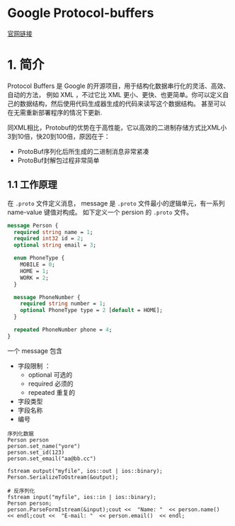 Google Protocol-buffers
===
[官网链接](https://developers.google.cn/protocol-buffers/)

# 1. 简介
Protocol Buffers 是 Google 的开源项目，用于结构化数据串行化的灵活、高效、自动的方法，
例如 XML ，不过它比 XML 更小、更快、也更简单。你可以定义自己的数据结构，然后使用代码生成器生成的代码来读写这个数据结构。
甚至可以在无需重新部署程序的情况下更新.

同XML相比，Protobuf的优势在于高性能，它以高效的二进制存储方式比XML小3到10倍，快20到100倍，原因在于：
* ProtoBuf序列化后所生成的二进制消息非常紧凑
* ProtoBuf封解包过程非常简单

## 1.1 工作原理
在 `.proto` 文件定义消息， message 是 `.proto` 文件最小的逻辑单元，有一系列 name-value 键值对构成。
如下定义一个 persion 的 `.proto` 文件。
```proto
message Person {
  required string name = 1;
  required int32 id = 2;
  optional string email = 3;

  enum PhoneType {
    MOBILE = 0;
    HOME = 1;
    WORK = 2;
  }

  message PhoneNumber {
    required string number = 1;
    optional PhoneType type = 2 [default = HOME];
  }

  repeated PhoneNumber phone = 4;
}
```

一个 message 包含 
* 字段限制 ： 
    - optional 可选的
    - required 必须的
    - repeated 重复的
* 字段类型
* 字段名称
* 编号

```
序列化数据
Person person
person.set_name("yore")
person.set_id(123)
person.set_email("aa@bb.cc")

fstream output("myfile", ios::out | ios::binary);
Person.SerializeToOstream(&output);

# 反序列化
fstream input("myfile", ios::in | ios::binary);
Person person;
person.ParseFormIstream(&input);cout <<  "Name: "  << person.name()  << endl;cout <<  "E-mail: "  << person.email()  << endl;
```




